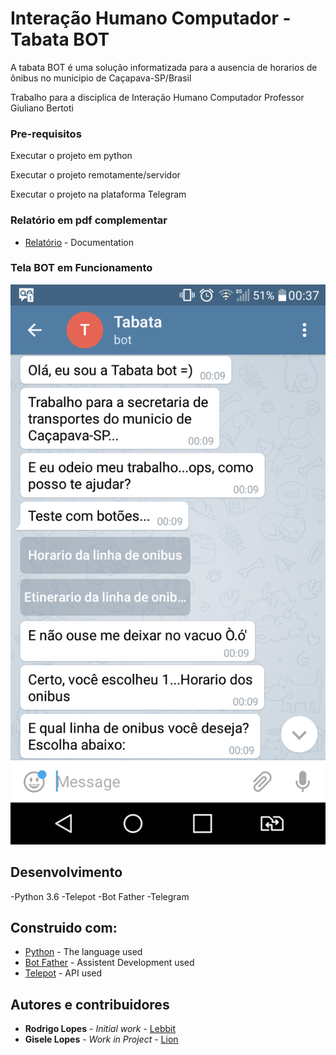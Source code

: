 # Interação Humano Computador - Tabata BOT

A tabata BOT é uma solução informatizada para a ausencia de horarios de
ônibus no municipio de Caçapava-SP/Brasil

Trabalho para a disciplica de Interação Humano Computador
Professor Giuliano Bertoti

### Pre-requisitos

Executar o projeto em python

Executar o projeto remotamente/servidor

Executar o projeto na plataforma Telegram

### Relatório em pdf complementar
* [Relatório](https://github.com/HammerSteinBrain/TabataBot/blob/master/Relatorio_Bot_Onibus.pdf) - Documentation

### Tela BOT em Funcionamento
![alt text](https://github.com/HammerSteinBrain/TabataBot/blob/master/Screenshot.png)

## Desenvolvimento
-Python 3.6
-Telepot
-Bot Father
-Telegram

## Construido com:

* [Python](https://www.python.org/doc/) - The language used
* [Bot Father](https://telegram.me/BotFather) - Assistent Development used
* [Telepot](https://telepot.readthedocs.io/en/latest/) - API used


## Autores e contribuidores

* **Rodrigo Lopes** - *Initial work* - [Lebbit](https://github.com/hammersteinbrain)
* **Gisele Lopes** - *Work in Project* - [Lion](https://github.com/giselen)



